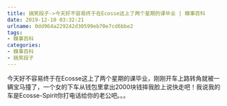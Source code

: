 ```yaml
---
title: 搞笑段子->今天好不容易终于在Ecosse这上了两个星期的课毕业 | 糗事百科
date: 2019-12-10 03:32:21
urlname: 0dd964a229242d30599eb70e7cd6bbe2
tags: 
- 糗事百科
categories:
- 糗事百科
- 搞笑段子
---
```

今天好不容易终于在Ecosse这上了两个星期的课毕业，刚刚开车上路转角就被一辆宝马撞了，一个女的下车从钱包里拿出2000块钱摔我脸上说快走吧！我说我的车是Ecosse-Spirit你打电话给你的老公吧。。。



